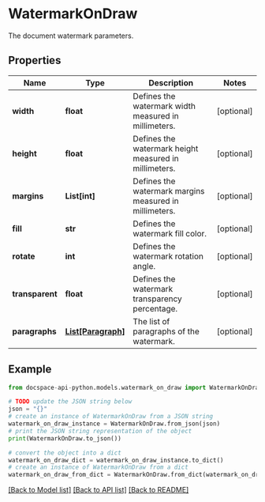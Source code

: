 # WatermarkOnDraw
The document watermark parameters.

## Properties

Name | Type | Description | Notes
------------ | ------------- | ------------- | -------------
**width** | **float** | Defines the watermark width measured in millimeters. | [optional] 
**height** | **float** | Defines the watermark height measured in millimeters. | [optional] 
**margins** | **List[int]** | Defines the watermark margins measured in millimeters. | [optional] 
**fill** | **str** | Defines the watermark fill color. | [optional] 
**rotate** | **int** | Defines the watermark rotation angle. | [optional] 
**transparent** | **float** | Defines the watermark transparency percentage. | [optional] 
**paragraphs** | [**List[Paragraph]**](Paragraph.md) | The list of paragraphs of the watermark. | [optional] 

## Example

```python
from docspace-api-python.models.watermark_on_draw import WatermarkOnDraw

# TODO update the JSON string below
json = "{}"
# create an instance of WatermarkOnDraw from a JSON string
watermark_on_draw_instance = WatermarkOnDraw.from_json(json)
# print the JSON string representation of the object
print(WatermarkOnDraw.to_json())

# convert the object into a dict
watermark_on_draw_dict = watermark_on_draw_instance.to_dict()
# create an instance of WatermarkOnDraw from a dict
watermark_on_draw_from_dict = WatermarkOnDraw.from_dict(watermark_on_draw_dict)
```
[[Back to Model list]](../README.md#documentation-for-models) [[Back to API list]](../README.md#documentation-for-api-endpoints) [[Back to README]](../README.md)


